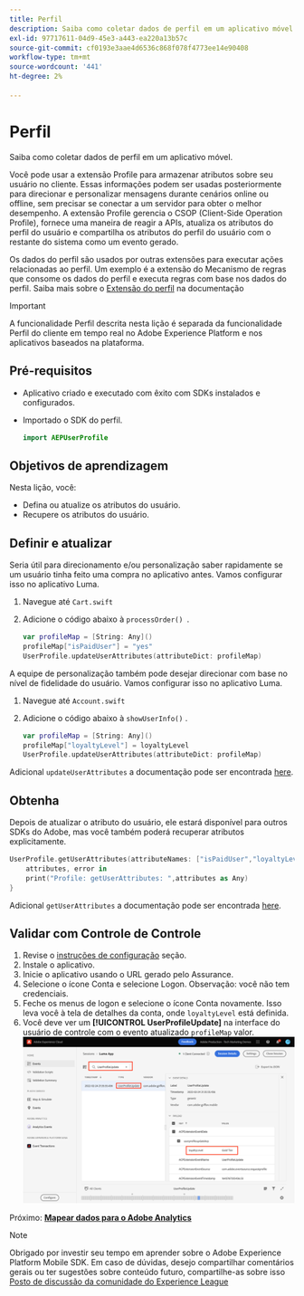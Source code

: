 ```yaml
---
title: Perfil
description: Saiba como coletar dados de perfil em um aplicativo móvel.
exl-id: 97717611-04d9-45e3-a443-ea220a13b57c
source-git-commit: cf0193e3aae4d6536c868f078f4773ee14e90408
workflow-type: tm+mt
source-wordcount: '441'
ht-degree: 2%

---
```


# Perfil

Saiba como coletar dados de perfil em um aplicativo móvel.

Você pode usar a extensão Profile para armazenar atributos sobre seu usuário no cliente. Essas informações podem ser usadas posteriormente para direcionar e personalizar mensagens durante cenários online ou offline, sem precisar se conectar a um servidor para obter o melhor desempenho. A extensão Profile gerencia o CSOP (Client-Side Operation Profile), fornece uma maneira de reagir a APIs, atualiza os atributos do perfil do usuário e compartilha os atributos do perfil do usuário com o restante do sistema como um evento gerado.

Os dados do perfil são usados por outras extensões para executar ações relacionadas ao perfil. Um exemplo é a extensão do Mecanismo de regras que consome os dados do perfil e executa regras com base nos dados do perfil. Saiba mais sobre o [Extensão do perfil](https://aep-sdks.gitbook.io/docs/foundation-extensions/profile) na documentação

>[!IMPORTANT]
>
>A funcionalidade Perfil descrita nesta lição é separada da funcionalidade Perfil do cliente em tempo real no Adobe Experience Platform e nos aplicativos baseados na plataforma.


## Pré-requisitos

* Aplicativo criado e executado com êxito com SDKs instalados e configurados.
* Importado o SDK do perfil.

   ```swift
   import AEPUserProfile
   ```

## Objetivos de aprendizagem

Nesta lição, você:

* Defina ou atualize os atributos do usuário.
* Recupere os atributos do usuário.


## Definir e atualizar

Seria útil para direcionamento e/ou personalização saber rapidamente se um usuário tinha feito uma compra no aplicativo antes. Vamos configurar isso no aplicativo Luma.

1. Navegue até `Cart.swift`

1. Adicione o código abaixo à `processOrder() `.

   ```swift
   var profileMap = [String: Any]()
   profileMap["isPaidUser"] = "yes"
   UserProfile.updateUserAttributes(attributeDict: profileMap)
   ```

A equipe de personalização também pode desejar direcionar com base no nível de fidelidade do usuário. Vamos configurar isso no aplicativo Luma.

1. Navegue até `Account.swift`

1. Adicione o código abaixo à `showUserInfo()` .

   ```swift
   var profileMap = [String: Any]()
   profileMap["loyaltyLevel"] = loyaltyLevel
   UserProfile.updateUserAttributes(attributeDict: profileMap)
   ```

Adicional `updateUserAttributes` a documentação pode ser encontrada [here](https://aep-sdks.gitbook.io/docs/foundation-extensions/profile/profile-api-references#update-user-attributes).

## Obtenha

Depois de atualizar o atributo do usuário, ele estará disponível para outros SDKs do Adobe, mas você também poderá recuperar atributos explicitamente.

```swift
UserProfile.getUserAttributes(attributeNames: ["isPaidUser","loyaltyLevel"]){
    attributes, error in
    print("Profile: getUserAttributes: ",attributes as Any)
}
```

Adicional `getUserAttributes` a documentação pode ser encontrada [here](https://aep-sdks.gitbook.io/docs/foundation-extensions/profile/profile-api-references#get-user-attributes).

## Validar com Controle de Controle

1. Revise o [instruções de configuração](assurance.md) seção.
1. Instale o aplicativo.
1. Inicie o aplicativo usando o URL gerado pelo Assurance.
1. Selecione o ícone Conta e selecione Logon. Observação: você não tem credenciais.
1. Feche os menus de logon e selecione o ícone Conta novamente. Isso leva você à tela de detalhes da conta, onde `loyaltyLevel` está definida.
1. Você deve ver um **[!UICONTROL UserProfileUpdate]** na interface do usuário de controle com o evento atualizado `profileMap` valor.
   ![validar perfil](assets/mobile-profile-validate.png)

Próximo: **[Mapear dados para o Adobe Analytics](analytics.md)**

>[!NOTE]
>
>Obrigado por investir seu tempo em aprender sobre o Adobe Experience Platform Mobile SDK. Em caso de dúvidas, desejo compartilhar comentários gerais ou ter sugestões sobre conteúdo futuro, compartilhe-as sobre isso [Posto de discussão da comunidade do Experience League](https://experienceleaguecommunities.adobe.com/t5/adobe-experience-platform-launch/tutorial-discussion-implement-adobe-experience-cloud-in-mobile/td-p/443796)